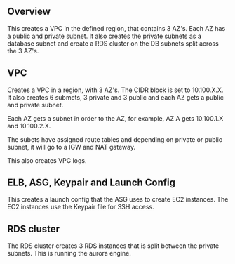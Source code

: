 ## Overview

This creates a VPC in the defined region, that contains 3 AZ's. Each AZ has a public and private subnet. It also creates the private subnets as a database subnet and create a RDS cluster on the DB subnets split across the 3 AZ's.

## VPC

Creates a VPC in a region, with 3 AZ's. The CIDR block is set to 10.100.X.X. It also creates 6 submets, 3 private and 3 public and each AZ gets a public and private subnet. 

Each AZ gets a subnet in order to the AZ, for example, AZ A gets 10.100.1.X and 10.100.2.X. 

The subets have assigned route tables and depending on private or public subnet, it will go to a IGW and NAT gateway. 

This also creates VPC logs.

## ELB, ASG, Keypair and Launch Config

This creates a launch config that the ASG uses to create EC2 instances. The EC2 instances use the Keypair file for SSH access.

## RDS cluster

The RDS cluster creates 3 RDS instances that is split between the private subnets. This is running the aurora engine.
